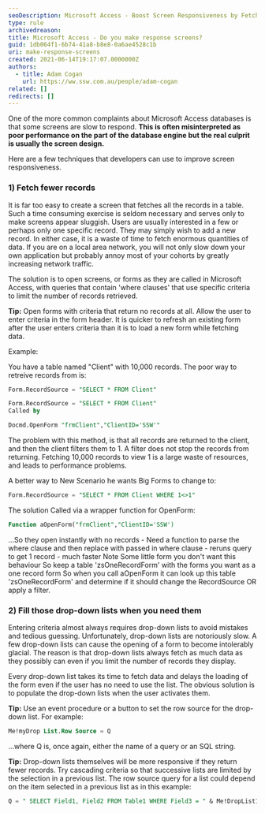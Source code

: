 ```yaml
---
seoDescription: Microsoft Access - Boost Screen Responsiveness by Fetching Fewer Records and Filling Drop-Down Lists on Demand.
type: rule
archivedreason:
title: Microsoft Access - Do you make response screens?
guid: 1db064f1-6b74-41a8-b8e8-0a6ae4528c1b
uri: make-response-screens
created: 2021-06-14T19:17:07.0000000Z
authors:
  - title: Adam Cogan
    url: https://ww.ssw.com.au/people/adam-cogan
related: []
redirects: []
---
```


One of the more common complaints about Microsoft Access databases is that some screens are slow to respond. **This is often misinterpreted as poor performance on the part of the database engine but the real culprit is usually the screen design.**

Here are a few techniques that developers can use to improve screen responsiveness.

<!--endintro-->

### 1) Fetch fewer records

It is far too easy to create a screen that fetches all the records in a table. Such a time consuming exercise is seldom necessary and serves only to make screens appear sluggish. Users are usually interested in a few or perhaps only one specific record. They may simply wish to add a new record. In either case, it is a waste of time to fetch enormous quantities of data. If you are on a local area network, you will not only slow down your own application but probably annoy most of your cohorts by greatly increasing network traffic.

The solution is to open screens, or forms as they are called in Microsoft Access, with queries that contain 'where clauses' that use specific criteria to limit the number of records retrieved.

**Tip:** Open forms with criteria that return no records at all. Allow the user to enter criteria in the form header. It is quicker to refresh an existing form after the user enters criteria than it is to load a new form while fetching data.

Example:

You have a table named "Client" with 10,000 records. The poor way to retreive records from is:

```sql
Form.RecordSource = "SELECT * FROM Client"

Form.RecordSource = "SELECT * FROM Client"
Called by

Docmd.OpenForm "frmClient","ClientID='SSW'"
```

The problem with this method, is that all records are returned to the client, and then the client filters them to 1. A filter does not stop the records from returning. Fetching 10,000 records to view 1 is a large waste of resources, and leads to performance problems.

A better way to New Scenario he wants Big Forms to change to:

```sql
Form.RecordSource = "SELECT * FROM Client WHERE 1<>1"
```

The solution Called via a wrapper function for OpenForm:

```sql
Function aOpenForm("frmClient","ClientID='SSW')
```

...So they open instantly with no records - Need a function to parse the where clause and then replace with passed in where clause - reruns query to get 1 record - much faster Note Some little form you don't want this behaviour So keep a table 'zsOneRecordForm' with the forms you want as a one record form So when you call aOpenForm it can look up this table 'zsOneRecordForm' and determine if it should change the RecordSource OR apply a filter.

### 2) Fill those drop-down lists when you need them

Entering criteria almost always requires drop-down lists to avoid mistakes and tedious guessing. Unfortunately, drop-down lists are notoriously slow. A few drop-down lists can cause the opening of a form to become intolerably glacial. The reason is that drop-down lists always fetch as much data as they possibly can even if you limit the number of records they display.

Every drop-down list takes its time to fetch data and delays the loading of the form even if the user has no need to use the list. The obvious solution is to populate the drop-down lists when the user activates them.

**Tip:** Use an event procedure or a button to set the row source for the drop-down list. For example:

```sql
Me!myDrop List.Row Source = Q
```

...where Q is, once again, either the name of a query or an SQL string.

**Tip:** Drop-down lists themselves will be more responsive if they return fewer records. Try cascading criteria so that successive lists are limited by the selection in a previous list. The row source query for a list could depend on the item selected in a previous list as in this example:

```sql
Q = " SELECT Field1, Field2 FROM Table1 WHERE Field3 = " & Me!DropList1
```
